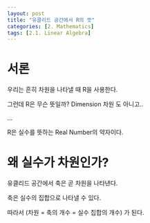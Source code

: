 ```yaml
---
layout: post
title: "유클리드 공간에서 R의 뜻"
categories: [2. Mathematics]
tags: [2.1. Linear Algebra]
---
```


# 서론

우리는 흔히 차원을 나타낼 때 R을 사용한다.

그런데 R은 무슨 뜻일까? Dimension 차원 도 아니고..

...

R은 실수를 뜻하는 Real Number의 약자이다.

# 왜 실수가 차원인가?

유클리드 공간에서 축은 곧 차원을 나타낸다.

축은 실수의 집합으로 나타낼 수 있다.

따라서 (차원 = 축의 개수 = 실수 집합의 개수) 가 된다.